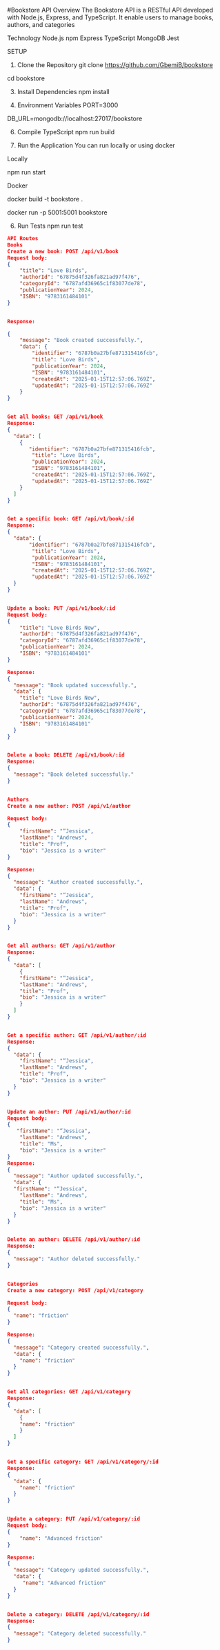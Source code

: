 #Bookstore API
Overview
The Bookstore API is a RESTful API developed with Node.js, Express, and TypeScript. It enable users to manage books, authors, and categories 

Technology
Node.js
npm 
Express
TypeScript
MongoDB
Jest

SETUP
1. Clone the Repository
git clone https://github.com/GbemiB/bookstore

cd bookstore


3. Install Dependencies
npm install

4. Environment Variables
PORT=3000

DB_URL=mongodb://localhost:27017/bookstore


6. Compile TypeScript
npm run build

7. Run the Application
You can run locally or using docker 

Locally 

npm run start

Docker

docker build -t bookstore .

docker run -p 5001:5001 bookstore

6. Run Tests
npm run test

```json
API Routes
Books
Create a new book: POST /api/v1/book
Request body:
{
    "title": "Love Birds",
    "authorId": "67875d4f326fa821ad97f476",
    "categoryId": "6787afd36965c1f83077de78",
    "publicationYear": 2024,
    "ISBN": "9783161484101"
}


Response:

{
    "message": "Book created successfully.",
    "data": {
        "identifier": "6787b0a27bfe871315416fcb",
        "title": "Love Birds",
        "publicationYear": 2024,
        "ISBN": "9783161484101",
        "createdAt": "2025-01-15T12:57:06.769Z",
        "updatedAt": "2025-01-15T12:57:06.769Z"
    }
}


Get all books: GET /api/v1/book
Response:
{
  "data": [
    {
       "identifier": "6787b0a27bfe871315416fcb",
        "title": "Love Birds",
        "publicationYear": 2024,
        "ISBN": "9783161484101",
        "createdAt": "2025-01-15T12:57:06.769Z",
        "updatedAt": "2025-01-15T12:57:06.769Z"
    }
  ]
}


Get a specific book: GET /api/v1/book/:id
Response:
{
  "data": {
       "identifier": "6787b0a27bfe871315416fcb",
        "title": "Love Birds",
        "publicationYear": 2024,
        "ISBN": "9783161484101",
        "createdAt": "2025-01-15T12:57:06.769Z",
        "updatedAt": "2025-01-15T12:57:06.769Z"
  }
}


Update a book: PUT /api/v1/book/:id
Request body:
{
    "title": "Love Birds New",
    "authorId": "67875d4f326fa821ad97f476",
    "categoryId": "6787afd36965c1f83077de78",
    "publicationYear": 2024,
    "ISBN": "9783161484101"
}

Response:
{
  "message": "Book updated successfully.",
  "data": {
    "title": "Love Birds New",
    "authorId": "67875d4f326fa821ad97f476",
    "categoryId": "6787afd36965c1f83077de78",
    "publicationYear": 2024,
    "ISBN": "9783161484101"
  }
}


Delete a book: DELETE /api/v1/book/:id
Response:
{
  "message": "Book deleted successfully."
}


Authors
Create a new author: POST /api/v1/author

Request body:
{
    "firstName": "“Jessica",
    "lastName": "Andrews",
    "title": "Prof",
    "bio": "Jessica is a writer"
}

Response:
{
  "message": "Author created successfully.",
  "data": {
    "firstName": "“Jessica",
    "lastName": "Andrews",
    "title": "Prof",
    "bio": "Jessica is a writer"
  }
}


Get all authors: GET /api/v1/author
Response:
{
  "data": [
    {
    "firstName": "“Jessica",
    "lastName": "Andrews",
    "title": "Prof",
    "bio": "Jessica is a writer"
    }
  ]
}


Get a specific author: GET /api/v1/author/:id
Response:
{
  "data": {
    "firstName": "“Jessica",
    "lastName": "Andrews",
    "title": "Prof",
    "bio": "Jessica is a writer"
  }
}


Update an author: PUT /api/v1/author/:id
Request body:
{
   "firstName": "“Jessica",
    "lastName": "Andrews",
    "title": "Ms",
    "bio": "Jessica is a writer"
}
Response:
{
  "message": "Author updated successfully.",
  "data": {
  "firstName": "“Jessica",
    "lastName": "Andrews",
    "title": "Ms",
    "bio": "Jessica is a writer"
  }
}


Delete an author: DELETE /api/v1/author/:id
Response:
{
  "message": "Author deleted successfully."
}


Categories
Create a new category: POST /api/v1/category

Request body:
{
  "name": "friction"
}

Response:
{
  "message": "Category created successfully.",
  "data": {
    "name": "friction"
  }
}


Get all categories: GET /api/v1/category
Response:
{
  "data": [
    {
    "name": "friction"
    }
  ]
}


Get a specific category: GET /api/v1/category/:id
Response:
{
  "data": {
    "name": "friction"
  }
}


Update a category: PUT /api/v1/category/:id
Request body:
{
    "name": "Advanced friction"
}

Response:
{
  "message": "Category updated successfully.",
  "data": {
     "name": "Advanced friction"
  }
}


Delete a category: DELETE /api/v1/category/:id
Response:
{
  "message": "Category deleted successfully."
}
```
